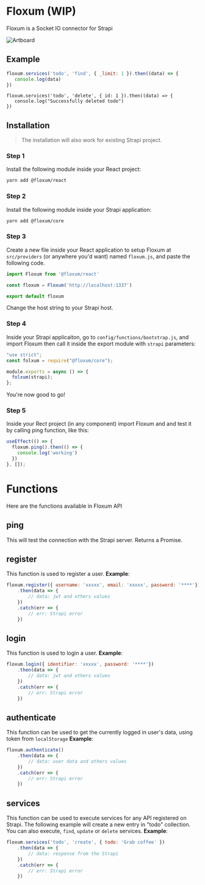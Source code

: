 
# Floxum (WIP)

Floxum is a Socket IO connector for Strapi


![Artboard](https://user-images.githubusercontent.com/31907722/132536324-df8029d9-8f10-4041-a779-fedb872283a6.png)

## Example

```js
floxum.services('todo', 'find', { _limit: 1 }).then((data) => {
   console.log(data)
})
```

```
floxum.services('todo', 'delete', { id: 1 }).then((data) => {
   console.log("Successfully deleted todo")
})
```


## Installation


> The installation will also work for existing Strapi project.


### Step 1

Install the following module inside your React project:

```bash
yarn add @floxum/react
```

### Step 2

Install the following module inside your Strapi application:

```bash
yarn add @floxum/core
```

### Step 3

Create a new file inside your React application to setup Floxum at `src/providers` (or anywhere you'd want) named `floxum.js`, and paste the following code.

```js
import Floxum from '@floxum/react'

const floxum = Floxum('http://localhost:1337')

export default floxum
```

Change the host string to your Strapi host.

### Step 4

Inside your Strapi applicaiton, go to `config/functions/bootstrap.js`, and import Floxum then call it inside the export module with `strapi` parameters:

```js
"use strict";
const folxum = require("@floxum/core");

module.exports = async () => {
  folxum(strapi);
};
```

You're now good to go!


### Step 5

Inside your Rect project (in any component) import Floxum and and test it by calling ping function, like this:

```js
useEffect(() => {
  floxum.ping().then(() => {
    console.log('working')
  })
}, []);
```

# Functions

Here are the functions available in Floxum API

## ping
This will test the connection with the Strapi server. Returns a Promise.

## register

This function is used to register a user.
**Example**:
```js
floxum.register({ username: 'xxxxx', email: 'xxxxx', password: '****'})
	.then(data => {
		// data: jwt and others values
	})
	.catch(err => {
		// err: Strapi error
	})
```

## login

This function is used to login a user.
**Example**:
```js
floxum.login({ identifier: 'xxxxx', password: '****'})
	.then(data => {
		// data: jwt and others values
	})
	.catch(err => {
		// err: Strapi error
	})
```

## authenticate

This function can be used to get the currently logged in user's data, using token from `localStorage`
**Example**:
```js
floxum.authenticate()
	.then(data => {
		// data: user data and others values
	})
	.catch(err => {
		// err: Strapi error
	})
```
## services

This function can be used to execute services for any API registered on Strapi. The following example will create a new entry in "todo" collection.
You can also execute, `find`, `update` or `delete` services.
**Example**:
```js
floxum.services('todo', 'create', { todo: 'Grab coffee' })
	.then(data => {
		// data: response from the Strapi
	})
	.catch(err => {
		// err: Strapi error
	})
```
